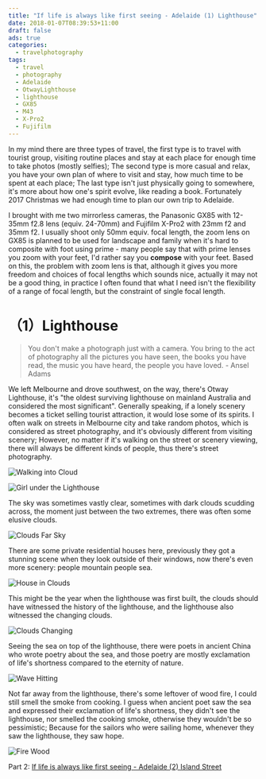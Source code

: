 ```yaml
---
title: "If life is always like first seeing - Adelaide (1) Lighthouse"
date: 2018-01-07T08:39:53+11:00
draft: false
ads: true
categories:
  - travelphotography
tags:
  - travel
  - photography
  - Adelaide
  - OtwayLighthouse
  - lighthouse
  - GX85
  - M43
  - X-Pro2
  - Fujifilm
---
```

In my mind there are three types of travel, the first type is to travel with tourist group, visiting routine places and stay at each place for enough time to take photos (mostly selfies); The second type is more casual and relax, you have your own plan of where to visit and stay, how much time to be spent at each place; The last type isn't just physically going to somewhere, it's more about how one's spirit evolve, like reading a book. Fortunately 2017 Christmas we had enough time to plan our own trip to Adelaide.

I brought with me two mirrorless cameras, the Panasonic GX85 with 12-35mm f2.8 lens (equiv. 24-70mm) and Fujifilm X-Pro2 with 23mm f2 and 35mm f2. I usually shoot only 50mm equiv. focal length, the zoom lens on GX85 is planned to be used for landscape and family when it's hard to composite with foot using prime - many people say that with prime lenses you zoom with your feet, I'd rather say you **compose** with your feet. Based on this, the problem with zoom lens is that, although it gives you more freedom and choices of focal lengths which sounds nice, actually it may not be a good thing, in practice I often found that what I need isn't the flexibility of a range of focal length, but the constraint of single focal length.

# （1）Lighthouse

> You don't make a photograph just with a camera. You bring to the act of photography all the pictures you have seen, the books you have read, the music you have heard, the people you have loved. - Ansel Adams

We left Melbourne and drove southwest, on the way, there's Otway Lighthouse, it's "the oldest surviving lighthouse on mainland Australia and considered the most significant". Generally speaking, if a lonely scenery becomes a ticket selling tourist attraction, it would lose some of its spirits. I often walk on streets in Melbourne city and take random photos, which is considered as street photography, and it's obviously different from visiting scenery; However, no matter if it's walking on the street or scenery viewing, there will always be different kinds of people, thus there's street photography.

![Walking into Cloud][lighthouse-0]

![Girl under the Lighthouse][lighthouse-1]

The sky was sometimes vastly clear, sometimes with dark clouds scudding across, the moment just between the two extremes, there was often some elusive clouds.

![Clouds Far Sky][lighthouse-2]

There are some private residential houses here, previously they got a stunning scene when they look outside of their windows, now there's even more scenery: people mountain people sea.

![House in Clouds][lighthouse-3]

This might be the year when the lighthouse was first built, the clouds should have witnessed the history of the lighthouse, and the lighthouse also witnessed the changing clouds.

![Clouds Changing][lighthouse-4]

Seeing the sea on top of the lighthouse, there were poets in ancient China who wrote poetry about the sea, and those poetry are mostly exclamation of life's shortness compared to the eternity of nature.

![Wave Hitting][lighthouse-5]

Not far away from the lighthouse, there's some leftover of wood fire, I could still smell the smoke from cooking. I guess when ancient poet saw the sea and expressed their exclamation of life's shortness, they didn't see the lighthouse, nor smelled the cooking smoke, otherwise they wouldn't be so pessimistic; Because for the sailors who were sailing home, whenever they saw the lighthouse, they saw hope.

![Fire Wood][lighthouse-6]

Part 2: [If life is always like first seeing - Adelaide (2) Island Street](/article/travelphotographysa/streetonisland/)

[lighthouse-0]: /photos/travelphotographySA/lighthouse-0-anno.jpg
[lighthouse-1]: /photos/travelphotographySA/lighthouse-1-anno.jpg
[lighthouse-2]: /photos/travelphotographySA/lighthouse-2-anno.jpg
[lighthouse-3]: /photos/travelphotographySA/lighthouse-3-anno.jpg
[lighthouse-4]: /photos/travelphotographySA/lighthouse-4-anno.jpg
[lighthouse-5]: /photos/travelphotographySA/lighthouse-5-anno.jpg
[lighthouse-6]: /photos/travelphotographySA/lighthouse-6-anno.jpg
